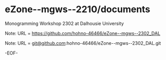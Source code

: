 # eZone--mgws--2210/documents

Monogramming Workshop 2302 at Dalhousie University


Note: URL = https://github.com/hohno-46466/eZone--mgws--2302_DAL

Note: URL = git@github.com:hohno-46466/eZone--mgws--2302_DAL.git

-EOF-
